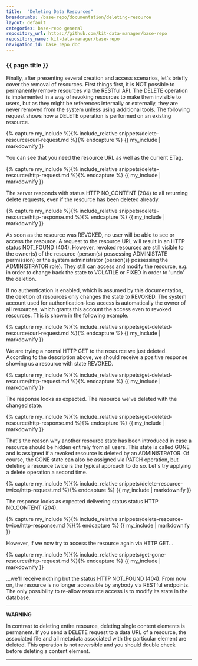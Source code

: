 ```yaml
---
title:  "Deleting Data Resources"
breadcrumbs: /base-repo/documentation/deleting-resource
layout: default
categories: base-repo general
repository_url: https://github.com/kit-data-manager/base-repo
repository_name: kit-data-manager/base-repo
navigation_id: base_repo_doc
---
```


### {{ page.title }}

Finally, after presenting several creation and access scenarios, let's briefly cover the removal of resources. First things first, it is NOT possible to permanently remove resources via the RESTful API. The DELETE operation
is implemented in a way of revoking resources to make them invisible to users, but as they might be references internally or externally, they are never removed from the system unless using additional tools. The following request
shows how a DELETE operation is performed on an existing resource.

{% capture my_include %}{% include_relative snippets/delete-resource/curl-request.md %}{% endcapture %}
{{ my_include | markdownify }}

You can see that you need the resource URL as well as the current ETag.

{% capture my_include %}{% include_relative snippets/delete-resource/http-request.md %}{% endcapture %}
{{ my_include | markdownify }}

The server responds with status HTTP NO_CONTENT (204) to all returning delete requests, even if the resource has been deleted already.

{% capture my_include %}{% include_relative snippets/delete-resource/http-response.md %}{% endcapture %}
{{ my_include | markdownify }}

As soon as the resource was REVOKED, no user will be able to see or access the resource. A request to the resource URL will result in an HTTP status NOT_FOUND (404).
However, revoked resources are still visible to the owner(s) of the resource (person(s) possessing ADMINISTATE permission) or the system administrator (person(s) possessing the ADMINISTRATOR role). They still can access
and modify the resource, e.g. in order to change back the state to VOLATILE or FIXED in order to 'undo' the deletion.

If no authentication is enabled, which is assumed by this documentation, the deletion of resources only changes the state to REVOKED. The system account used for authentication-less access is automatically the owner
of all resources, which grants this account the access even to revoked resources. This is shown in the following example.

{% capture my_include %}{% include_relative snippets/get-deleted-resource/curl-request.md %}{% endcapture %}
{{ my_include | markdownify }}

We are trying a normal HTTP GET to the resource we just deleted. According to the description above, we should receive a positive response showing us a resource with state REVOKED.

{% capture my_include %}{% include_relative snippets/get-deleted-resource/http-request.md %}{% endcapture %}
{{ my_include | markdownify }}

The response looks as expected. The resource we've deleted with the changed state. 

{% capture my_include %}{% include_relative snippets/get-deleted-resource/http-response.md %}{% endcapture %}
{{ my_include | markdownify }}

That's the reason why another resource state has been introduced in case a resource should be hidden entirely from all users. This state is called GONE and is assigned if a revoked resource is deleted by 
an ADMINISTRATOR. Of course, the GONE state can also be assigned via PATCH operation, but deleting a resource twice is the typical approach to do so. Let's try applying a delete operation a second time.

{% capture my_include %}{% include_relative snippets/delete-resource-twice/http-request.md %}{% endcapture %}
{{ my_include | markdownify }}

The response looks as expected delivering status status HTTP NO_CONTENT (204).

{% capture my_include %}{% include_relative snippets/delete-resource-twice/http-response.md %}{% endcapture %}
{{ my_include | markdownify }}

However, if we now try to access the resource again via HTTP GET...

{% capture my_include %}{% include_relative snippets/get-gone-resource/http-request.md %}{% endcapture %}
{{ my_include | markdownify }}

...we'll receive nothing but the status HTTP NOT_FOUND (404). From now on, the resource is no longer accessible by anybody via RESTful endpoints. The only possibility to re-allow resource access is to modify its state 
in the database.

---
**WARNING**

In contrast to deleting entire resource, deleting single content elements is permanent. If you send a DELETE request to a data URL of a resource, the associated file and all metadata associated with the particular 
element are deleted. This operation is not reversible and you should double check before deleting a content element.

---
